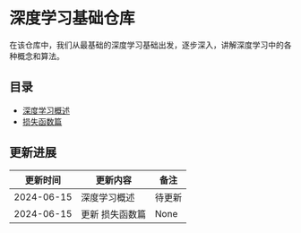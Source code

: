 # 深度学习基础仓库

在该仓库中，我们从最基础的深度学习基础出发，逐步深入，讲解深度学习中的各种概念和算法。

## 目录

- [深度学习概述]()
- [损失函数篇](DeepLearningBasicsWarehouse/loss/README.md)

## 更新进展

| 更新时间 | 更新内容 | 备注 |
| ---------- | ---------- | ------ |
| 2024-06-15 | 深度学习概述 | 待更新 |
| 2024-06-15 | 更新 损失函数篇 | None |
